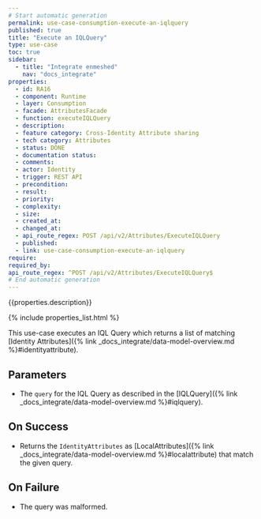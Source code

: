 ```yaml
---
# Start automatic generation
permalink: use-case-consumption-execute-an-iqlquery
published: true
title: "Execute an IQLQuery"
type: use-case
toc: true
sidebar:
  - title: "Integrate enmeshed"
    nav: "docs_integrate"
properties:
  - id: RA16
  - component: Runtime
  - layer: Consumption
  - facade: AttributesFacade
  - function: executeIQLQuery
  - description:
  - feature category: Cross-Identity Attribute sharing
  - tech category: Attributes
  - status: DONE
  - documentation status:
  - comments:
  - actor: Identity
  - trigger: REST API
  - precondition:
  - result:
  - priority:
  - complexity:
  - size:
  - created_at:
  - changed_at:
  - api_route_regex: POST /api/v2/Attributes/ExecuteIQLQuery
  - published:
  - link: use-case-consumption-execute-an-iqlquery
require:
required_by:
api_route_regex: ^POST /api/v2/Attributes/ExecuteIQLQuery$
# End automatic generation
---
```


{{properties.description}}

{% include properties_list.html %}

This use-case executes an IQL Query which returns a list of matching [Identity Attributes]({% link _docs_integrate/data-model-overview.md %}#identityattribute).

## Parameters

- The `query` for the IQL Query as described in the [IQLQuery]({% link _docs_integrate/data-model-overview.md %}#iqlquery).

## On Success

- Returns the `IdentityAttributes` as [LocalAttributes]({% link _docs_integrate/data-model-overview.md %}#localattribute) that match the given query.

## On Failure

- The query was malformed.
